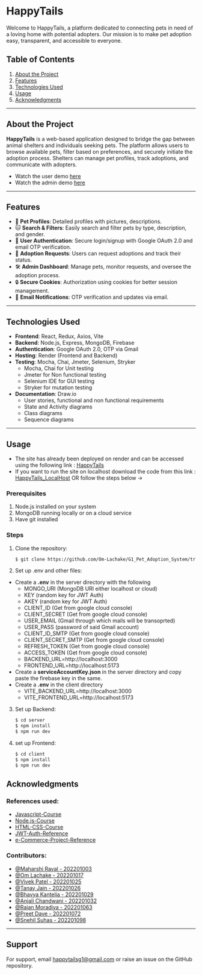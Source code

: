 # HappyTails 
Welcome to HappyTails, a platform dedicated to connecting pets in need of a loving home with potential adopters. Our mission is to make pet adoption easy, transparent, and accessible to everyone.
## Table of Contents
1. [About the Project](#about-the-project)  
2. [Features](#features)  
3. [Technologies Used](#technologies-used)   
4. [Usage](#usage)  
6. [Acknowledgments](#acknowledgments)  
---
## About the Project
**HappyTails** is a web-based application designed to bridge the gap between animal shelters and individuals seeking pets. The platform allows users to browse available pets, filter based on preferences, and securely initiate the adoption process. Shelters can manage pet profiles, track adoptions, and communicate with adopters.
- Watch the user demo [here](https://youtu.be/O3VQIg0fZlE?feature=shared)
- Watch the admin demo [here](https://youtu.be/gJux4EInqic?feature=shared)

---
## Features

- 🐶 **Pet Profiles**: Detailed profiles with pictures, descriptions.  
- 🐱 **Search & Filters**: Easily search and filter pets by type, description, and gender.  
- 🐾 **User Authentication**: Secure login/signup with Google OAuth 2.0 and email OTP verification.  
- 🏡 **Adoption Requests**: Users can request adoptions and track their status.  
- 🛠️ **Admin Dashboard**: Manage pets, monitor requests, and oversee the adoption process.  
- 🔒 **Secure Cookies**: Authorization using cookies for better session management.  
- 💌 **Email Notifications**: OTP verification and updates via email.  

---
## Technologies Used

- **Frontend**: React, Redux, Axios, Vite  
- **Backend**: Node.js, Express, MongoDB, Firebase  
- **Authentication**: Google OAuth 2.0, OTP via Gmail  
- **Hosting**: Render (Frontend and Backend)  
- **Testing**: Mocha, Chai, Jmeter, Selenium, Stryker
  - Mocha, Chai for Unit testing
  - Jmeter for Non functional testing
  - Selenium IDE for GUI testing
  - Stryker for mutation testing
- **Documentation**: Draw.io 
  - User stories, functional and non functional requirements
  - State and Activity diagrams
  - Class diagrams
  - Sequence diagrams

---
## Usage 
- The site has already been deployed on render and can be accessed using the following link : [HappyTails](https://happytails-zi2r.onrender.com)
- If you want to run the site on localhost download the code from this link : [HappyTails_LocalHost](https://github.com/Om-Lachake/G1_Pet_Adoption_System/tree/8546b90835f61256dbeee115a3f8b2dd105734da)
OR follow the steps below ->
### Prerequisites

1. Node.js installed on your system  
2. MongoDB running locally or on a cloud service
3. Have git installed

### Steps

1. Clone the repository:  
   ```bash
   $ git clone https://github.com/Om-Lachake/G1_Pet_Adoption_System/tree/8546b90835f61256dbeee115a3f8b2dd105734da
2. Set up .env and other files:
-  Create a **.env** in the server directory with the following
   - MONGO_URI (MongoDB URI either localhost or cloud)
   - KEY (random key for JWT Auth)
   - AKEY (random key for JWT Auth)
   - CLIENT_ID (Get from google cloud console)
   - CLIENT_SECRET (Get from google cloud console)
   - USER_EMAIL (Gmail through which mails will be transoprted)
   - USER_PASS (password of said Gmail account)
   - CLIENT_ID_SMTP (Get from google cloud console)
   - CLIENT_SECRET_SMTP (Get from google cloud console)
   - REFRESH_TOKEN (Get from google cloud console)
   - ACCESS_TOKEN (Get from google cloud console)
   - BACKEND_URL=http://localhost:3000
   - FRONTEND_URL=http://localhost:5173
-  Create a **serviceAccountKey.json** in the server directory and copy paste the firebase key in the same.
-  Create a **.env** in the client directory
   - VITE_BACKEND_URL=http://localhost:3000
   - VITE_FRONTEND_URL=http://localhost:5173
3. Set up Backend:
    ```bash
    $ cd server
    $ npm install
    $ npm run dev 
4. set up Frontend:
   ```bash
   $ cd client
   $ npm install
   $ npm run dev
## Acknowledgments
### References used:
- [Javascript-Course](https://youtu.be/EerdGm-ehJQ?feature=shared)
- [Node.js-Course](https://youtu.be/Oe421EPjeBE?feature=shared)
- [HTML-CSS-Course](https://youtu.be/G3e-cpL7ofc?feature=shared)
- [JWT-Auth-Reference](https://youtu.be/ohIAiuHMKMI?feature=shared)
- [e-Commerce-Project-Reference](https://youtube.com/watch?v=_4CPp670fK4&si=xz31yOVe3Z-nytwm)
### Contributors:
- [@Maharshi Raval - 202201003](https://github.com/Maharshi1808)
- [@Om Lachake - 202201017](https://github.com/Om-Lachake)
- [@Vivek Patel - 202201025](https://github.com/Vivek-Patel03)
- [@Tanay Jain - 202201026](https://github.com/Tanay2023)
- [@Bhavya Kantelia - 202201029](https://github.com/Bhavyak-29)
- [@Anjali Chandwani - 202201032](https://github.com/anjalichandwani12)
- [@Rajan Moradiya - 202201063](https://github.com/RajanMoradiya)
- [@Preet Dave - 202201072](https://github.com/DavePreet)
- [@Snehil Suhas - 202201098](https://github.com/Suhas-Hash)

---
## Support 

For support, email happytailsg1@gmail.com or raise an issue on the GitHub repository.




